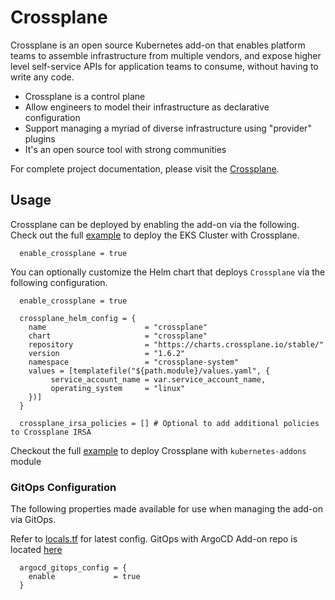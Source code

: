 # Crossplane
Crossplane is an open source Kubernetes add-on that enables platform teams to assemble infrastructure from multiple vendors, and expose higher level self-service APIs for application teams to consume, without having to write any code.

 - Crossplane is a control plane
 - Allow engineers to model their infrastructure as declarative configuration
 - Support managing a myriad of diverse infrastructure using "provider" plugins
 - It's an open source tool with strong communities

For complete project documentation, please visit the [Crossplane](https://crossplane.io/).

## Usage

Crossplane can be deployed by enabling the add-on via the following. Check out the full [example](modules/kubernetes-addons/crossplane/locals.tf) to deploy the EKS Cluster with Crossplane.

```hcl
  enable_crossplane = true
```

You can optionally customize the Helm chart that deploys `Crossplane` via the following configuration.

```hcl
  enable_crossplane = true

  crossplane_helm_config = {
    name                      = "crossplane"
    chart                     = "crossplane"
    repository                = "https://charts.crossplane.io/stable/"
    version                   = "1.6.2"
    namespace                 = "crossplane-system"
    values = [templatefile("${path.module}/values.yaml", {
         service_account_name = var.service_account_name,
         operating_system     = "linux"
    })]
  }

  crossplane_irsa_policies = [] # Optional to add additional policies to Crossplane IRSA
```

Checkout the full [example](examples/crossplane) to deploy Crossplane with `kubernetes-addons` module

### GitOps Configuration
The following properties made available for use when managing the add-on via GitOps.

Refer to [locals.tf](modules/kubernetes-addons/crossplane/locals.tf) for latest config. GitOps with ArgoCD Add-on repo is located [here](https://github.com/aws-samples/ssp-eks-add-ons/blob/main/chart/values.yaml) 

```hcl
  argocd_gitops_config = {
    enable             = true
  }
```
